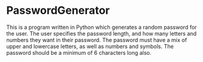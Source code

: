 # PasswordGenerator
This is a program written in Python which generates a random password for the user. The user specifies the password length, and how many letters and numbers they want in their password. The password must have a mix of upper and lowercase letters, as well as numbers and symbols. The password should be a minimum of 6 characters long also.

